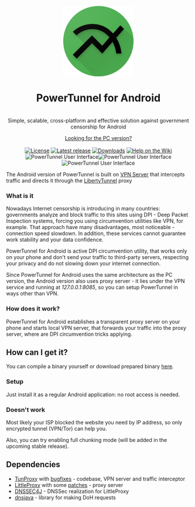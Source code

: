 <div align="center">
<img src="https://raw.githubusercontent.com/krlvm/PowerTunnel/master/images/logo.png" height="192px" width="192px" />
<br><h1>PowerTunnel for Android</h1><br>
Simple, scalable, cross-platform and effective solution against government censorship for Android

<a href="https://github.com/krlvm/PowerTunnel">Looking for the PC version?<a/>
<br><br>
<a href="https://github.com/krlvm/PowerTunnel-Android/blob/master/LICENSE"><img src="https://img.shields.io/github/license/krlvm/PowerTunnel-Android?style=flat-square" alt="License"/></a>
<a href="https://github.com/krlvm/PowerTunnel-Android/releases"><img src="https://img.shields.io/github/v/release/krlvm/PowerTunnel-Android?style=flat-square" alt="Latest release"/></a>
<a href="https://github.com/krlvm/PowerTunnel-Android/releases"><img src="https://img.shields.io/github/downloads/krlvm/PowerTunnel-Android/total?style=flat-square" alt="Downloads"/></a>
<a href="https://github.com/krlvm/PowerTunnel-Android/wiki"><img src="https://img.shields.io/badge/help-wiki-yellow?style=flat-square" alt="Help on the Wiki"/></a>
<br>
<img src="https://raw.githubusercontent.com/krlvm/PowerTunnel-Android/master/images/ui.png" alt="PowerTunnel User Interface" height="700px" /><img src="https://raw.githubusercontent.com/krlvm/PowerTunnel-Android/master/images/ui-active.png" alt="PowerTunnel User Interface" height="700px" /><img src="https://raw.githubusercontent.com/krlvm/PowerTunnel-Android/master/images/ui-settings.png" alt="PowerTunnel User Interface" height="700px" />
</div>

The Android version of PowerTunnel is built on [VPN Server](https://github.com/raise-isayan/TunProxy) that intercepts traffic and directs it through the [LibertyTunnel](https://github.com/krlvm/PowerTunnel/tree/libertytunnel) proxy

### What is it
Nowadays Internet censorship is introducing in many countries: governments analyze and block traffic to this sites using DPI - Deep Packet Inspection systems, forcing you using circumvention utilities like VPN, for example. That approach have many disadvantages, most noticeable - connection speed slowdown. In addition, these services cannot guarantee work stability and your data confidence.

PowerTunnel for Android is active DPI circumvention utility, that works only on your phone and don't send your traffic to third-party servers, respecting your privacy and do not slowing down your internet connection.

Since PowerTunnel for Android uses the same architecture as the PC version, the Android version also uses proxy server - it lies under the VPN service and running at *127.0.0.1:8085*, so you can setup PowerTunnel in ways other than VPN.

### How does it work?
PowerTunnel for Android establishes a transparent proxy server on your phone and starts local VPN server, that forwards your traffic into the proxy server, where are DPI circumvention tricks applying.

## How can I get it?
You can compile a binary yourself or download prepared binary [here](https://github.com/krlvm/PowerTunnel-Android/releases).

### Setup
Just install it as a regular Android application: no root access is needed.

### Doesn't work
Most likely your ISP blocked the website you need by IP address, so only encrypted tunnel (VPN/Tor) can help you.

Also, you can try enabling full chunking mode (will be added in the upcoming stable release).

## Dependencies
* [TunProxy](https://github.com/raise-isayan/TunProxy) with [bugfixes](https://github.com/krlvm/TunProxy) - codebase, VPN server and traffic interceptor
* [LittleProxy](https://github.com/adamfisk/LittleProxy) with some [patches](https://github.com/krlvm/PowerTunnel-Android/tree/master/app/src/main/java/org/littleshoot/proxy/impl) - proxy server
* [DNSSEC4J](https://github.com/adamfisk/DNSSEC4J) - DNSSec realization for LittleProxy
* [dnsjava](https://github.com/dnsjava/dnsjava) - library for making DoH requests
